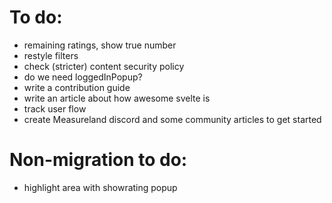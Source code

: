 # To do:

- remaining ratings, show true number
- restyle filters
- check (stricter) content security policy
- do we need loggedInPopup?
- write a contribution guide
- write an article about how awesome svelte is
- track user flow
- create Measureland discord and some community articles to get started

# Non-migration to do:
- highlight area with showrating popup
